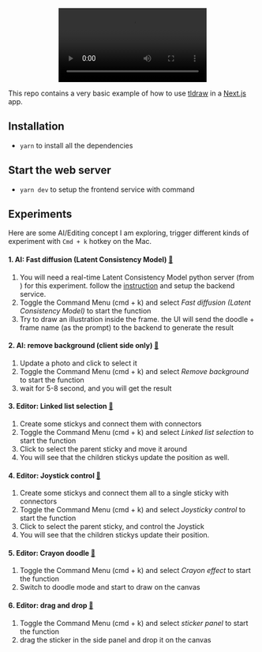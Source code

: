 <div alt style="text-align: center;">
	<video alt="example" src="https://github.com/lichin-lin/tlidraw/raw/145d6635e233b55529a1ff09762c13a3cbd2790a/public/assets/tldraw.mp4">
</div>

This repo contains a very basic example of how to use [tldraw](https://github.com/tldraw/tldraw) in a [Next.js](https://nextjs.org/) app.

## Installation

- `yarn` to install all the dependencies

## Start the web server

- `yarn dev` to setup the frontend service with command

## Experiments

Here are some AI/Editing concept I am exploring, trigger different kinds of experiment with `Cmd + k` hotkey on the Mac.

#### 1. AI: Fast diffusion (Latent Consistency Model) [🔗](https://x.com/lichinlin/status/1725560340174282792?s=20)

1. You will need a real-time Latent Consistency Model python server (from ) for this experiment. follow the [instruction](https://github.com/radames/Real-Time-Latent-Consistency-Model) and setup the backend service.
2. Toggle the Command Menu (cmd + k) and select _Fast diffusion (Latent Consistency Model)_ to start the function
3. Try to draw an illustration inside the frame. the UI will send the doodle + frame name (as the prompt) to the backend to generate the result

#### 2. AI: remove background (client side only) [🔗](https://twitter.com/lichinlin/status/1682079536626937856)
1. Update a photo and click to select it
2. Toggle the Command Menu (cmd + k) and select *Remove background* to start the function
3. wait for 5-8 second, and you will get the result

#### 3. Editor: Linked list selection [🔗](https://x.com/lichinlin/status/1678312653708722177?s=20)
1. Create some stickys and connect them with connectors
2. Toggle the Command Menu (cmd + k) and select *Linked list selection* to start the function
3. Click to select the parent sticky and move it around
4. You will see that the children stickys update the position as well.

#### 4. Editor: Joystick control [🔗](https://x.com/lichinlin/status/1679802741542248451?s=20)
1. Create some stickys and connect them all to a single sticky with connectors
2. Toggle the Command Menu (cmd + k) and select *Joysticky control* to start the function
3. Click to select the parent sticky, and control the Joystick
4. You will see that the children stickys update their position.

#### 5. Editor: Crayon doodle [🔗](https://x.com/lichinlin/status/1680979372059275266?s=20)
1. Toggle the Command Menu (cmd + k) and select *Crayon effect* to start the function
2. Switch to doodle mode and start to draw on the canvas

#### 6. Editor: drag and drop [🔗](https://x.com/lichinlin/status/1689290497825570816?s=20)
1. Toggle the Command Menu (cmd + k) and select *sticker panel* to start the function
2. drag the sticker in the side panel and drop it on the canvas
